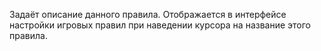 Задаёт описание данного правила. Отображается в интерфейсе настройки игровых правил при наведении курсора на название
этого правила.
